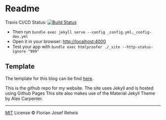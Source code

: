 # Readme

Travis CI/CD Status: [![Build Status](https://travis-ci.com/florianjosefreheis/florianjosefreheis.github.io.svg?branch=master)](https://travis-ci.com/florianjosefreheis/florianjosefreheis.github.io)

-   Then run `bundle exec jekyll serve --config _config.yml,_config-dev.yml`
-   Open it in your browser: [http://localhost:4000](http://localhost:4000)
-   Test your app with `bundle exec htmlproofer ./_site --http-status-ignore "999"`

## Template

The template for this blog can be find [here](https://github.com/sergiokopplin/indigo).

This is the github repo for my website. The site uses Jekyll and is hosted using Github Pages This site also makes use of the Material Jekyll Theme by Alex Carpenter.

***

[MIT](https://github.com/florianjosefreheis/florianjosefreheis.github.io/blob/master/LICENCE) License © Florian Josef Reheis
